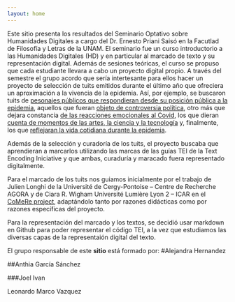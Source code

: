 ```yaml
---
layout: home 
---
```


Este sitio presenta los resultados del Seminario Optativo sobre Humanidades Digitales a cargo del Dr. Ernesto Priani Saisó en la Facutlad de Filosofía y Letras de la UNAM. 
El seminario fue un curso introductorio a las Humanidades Digitales (HD) y en particular al marcado de texto y su representación digital. Además de sesiones teóricas, el curso se propuso que cada estudiante llevara a cabo un proyecto digital propio. A través del semestre el grupo acordo que sería intertesante para ellos hacer un proyecto de selección de tuits emitidos durante el último año que ofreciera un aproximación a la vivencia de la epidemia. Así, por ejemplo, se buscaron tuits de [pesonajes públicos que respondieran desde su posición pública a la epidemia](https://ficino2021.github.io/OptativaHD/Tweets%20Personajes%20Publicos.html), aquellos que fueran [objeto de controversia política](https://ficino2021.github.io/OptativaHD/Tweets.pol%C3%A9micos.dentro.de.la.pol%C3%ADtica.html), otro más que dejara constancia [de las reacciones emocionales al Covid](https://ficino2021.github.io/OptativaHD/reacciones%20del%20covid.html), los que dieran [cuenta de momentos de las artes, la ciencia y la tecnología](https://ficino2021.github.io/OptativaHD/tweets.html) y, finalmente, los que [reflejaran la vida cotidiana durante la epidemia](https://ficino2021.github.io/OptativaHD/diarios-pandemicos.html). 

Además de la selección y curadoría de los tuits, el proyecto buscaba que aprendieran a marcarlos utilizando las marcas de las guías TEI de la Text Encoding Iniciative y que ambas, curaduría y maracado fuera representado digitalmente. 

Para el marcado de los tuits nos guiamos inicialmente por el trabajo de Julien Longhi de la Université de Cergy-Pontoise – Centre de Recherche AGORA y de Ciara R. Wigham Université Lumière Lyon 2 – ICAR en el [CoMeRe project](https://halshs.archives-ouvertes.fr/halshs-01176061), adaptándolo tanto por razones didácticas como por razones específicas del proyecto. 

Para la representación del marcado y los textos, se decidió usar markdown en Github para poder representar el código TEI, a la vez que estudiamos las diversas capas de la representaión digital del texto.

El grupo responsable de este **sitio** está formado por: 
#Alejandra Hernandez

##Anthia García Sánchez

###Joel Ivan

Leonardo 
Marco Vazquez

